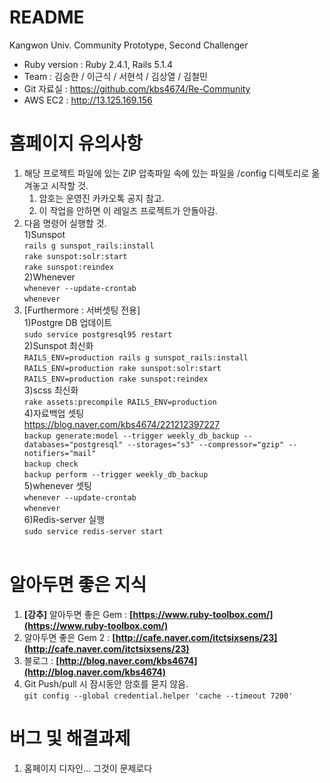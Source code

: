 # README
Kangwon Univ. Community Prototype, Second Challenger
* Ruby version : Ruby 2.4.1, Rails 5.1.4
* Team : 김승한 / 이근식 / 서현석 / 김상열 / 김철민
* Git 자료실 : https://github.com/kbs4674/Re-Community
* AWS EC2 : <a href="http://13.125.169.156">http://13.125.169.156</a>

# 홈페이지 유의사항
1. 해당 프로젝트 파일에 있는 ZIP 압축파일 속에 있는 파일을 /config 디렉토리로 옮겨놓고 시작할 것.<br/>
    1) 암호는 운영진 카카오톡 공지 참고.<br/>
    2) 이 작업을 안하면 이 레일즈 프로젝트가 안돌아감.
2. 다음 명령어 실행할 것.<br/>
1)Sunspot<br/>
`rails g sunspot_rails:install`<br/>
`rake sunspot:solr:start`<br/>
`rake sunspot:reindex`<br/>
2)Whenever<br/>
`whenever --update-crontab`<br/>
`whenever`<br/>
3. [Furthermore : 서버셋팅 전용]<br/>
1)Postgre DB 업데이트<br/>
`sudo service postgresql95 restart`<br/>
2)Sunspot 최신화<br/>
`RAILS_ENV=production rails g sunspot_rails:install`<br/>
`RAILS_ENV=production rake sunspot:solr:start`<br/>
`RAILS_ENV=production rake sunspot:reindex`<br/>
3)scss 최신화<br/>
`rake assets:precompile RAILS_ENV=production`<br/>
4)자료백업 셋팅<br/>
<a href="https://blog.naver.com/kbs4674/221212397227" target="_blank">https://blog.naver.com/kbs4674/221212397227</a><br/>
`backup generate:model --trigger weekly_db_backup --databases="postgresql" --storages="s3" --compressor="gzip" --notifiers="mail"`<br/>
`backup check`<br/>
`backup perform --trigger weekly_db_backup`<br/>
5)whenever 셋팅<br/>
`whenever --update-crontab`<br/>
`whenever`<br/>
6)Redis-server 실행<br/>
`sudo service redis-server start`
<br/><br/>


# 알아두면 좋은 지식
1. **[강추]** 알아두면 좋은 Gem : **[https://www.ruby-toolbox.com/](https://www.ruby-toolbox.com/)**
2. 알아두면 좋은 Gem 2 : **[http://cafe.naver.com/itctsixsens/23](http://cafe.naver.com/itctsixsens/23)**
3. 블로그 : **[http://blog.naver.com/kbs4674](http://blog.naver.com/kbs4674)**
4. Git Push/pull 시 잠시동안 암호를 묻지 않음.<br/>
`git config --global credential.helper 'cache --timeout 7200'`


# 버그 및 해결과제
1. 홈페이지 디자인... 그것이 문제로다